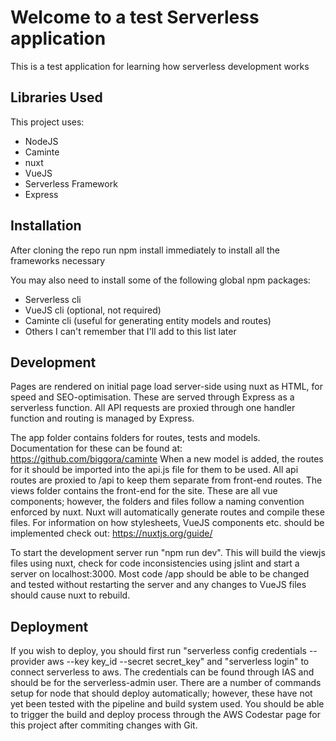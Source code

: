 Welcome to a test Serverless application
==================================================

This is a test application for learning how serverless development works

Libraries Used
-----------

This project uses:

* NodeJS
* Caminte
* nuxt
* VueJS 
* Serverless Framework
* Express


Installation
------------------

After cloning the repo run npm install immediately to install all the frameworks necessary

You may also need to install some of the following global npm packages:
* Serverless cli
* VueJS cli (optional, not required)
* Caminte cli (useful for generating entity models and routes)
* Others I can't remember that I'll add to this list later

Development
------------------
Pages are rendered on initial page load server-side using nuxt as HTML, for speed and SEO-optimisation. These are served through Express as a serverless function. All API requests are proxied through one handler function and routing is managed by Express.

The app folder contains folders for routes, tests and models. Documentation for these can be found at: https://github.com/biggora/caminte When a new model is added, the routes for it should be imported into the api.js file for them to be used. All api routes are proxied to /api to keep them separate from front-end routes.
The views folder contains the front-end for the site. These are all vue components; however, the folders and files follow a naming convention enforced by nuxt. Nuxt will automatically generate routes and compile these files. For information on how stylesheets, VueJS components etc. should be implemented check out: https://nuxtjs.org/guide/

To start the development server run "npm run dev". This will build the viewjs files using nuxt, check for code inconsistencies using jslint and start a server on localhost:3000. Most code /app should be able to be changed and tested without restarting the server and any changes to VueJS files should cause nuxt to rebuild.

Deployment
------------------
If you wish to deploy, you should first run "serverless config credentials --provider aws --key key_id --secret secret_key" and "serverless login" to connect serverless to aws. The credentials can be found through IAS and should be for the serverless-admin user. There are a number of commands setup for node that should deploy automatically; however, these have not yet been tested with the pipeline and build system used. You should be able to trigger the build and deploy process through the AWS Codestar page for this project after commiting changes with Git.
